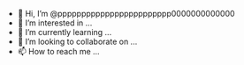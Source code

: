 - 👋 Hi, I’m @pppppppppppppppppppppppp0000000000000
- 👀 I’m interested in ...
- 🌱 I’m currently learning ...
- 💞️ I’m looking to collaborate on ...
- 📫 How to reach me ...

<!---
pppppppppppppppppppppppp0000000000000/pppppppppppppppppppppppp0000000000000 is a ✨ special ✨ repository because its `README.md` (this file) appears on your GitHub profile.
You can click the Preview link to take a look at your changes.
--->
